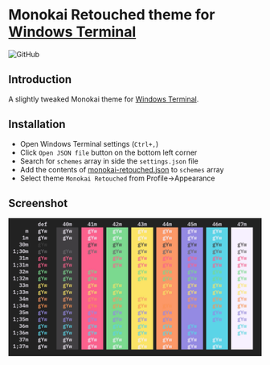 # Monokai Retouched theme for [Windows Terminal](https://github.com/microsoft/terminal)

![GitHub](https://img.shields.io/github/license/MaxsLi/windows-terminal-monokai-retouched)

## Introduction

A slightly tweaked Monokai theme for [Windows Terminal](https://github.com/microsoft/terminal).

## Installation

* Open Windows Terminal settings (`Ctrl+,`)
* Click `Open JSON file` button on the bottom left corner
* Search for `schemes` array in side the `settings.json` file
* Add the contents of [monokai-retouched.json](./monokai-retouched.json) to `schemes` array
* Select theme `Monokai Retouched` from Profile->Appearance

## Screenshot

![Monokai Retouched theme for Windows Terminal](/screenshot.jpg)
